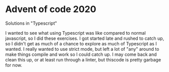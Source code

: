 # Advent of code 2020

Solutions in "Typescript"

I wanted to see what using Typescript was like compared to normal javascript, so I did these exercises.  I got started late and rushed to catch up, so I didn't get as much of a chance to explore as much of Typescript as I wanted.  I really wanted to use strict mode, but left a lot of "any" around to make things compile and work so I could catch up.  I may come back and clean this up, or at least run through a linter, but thiscode is pretty garbage for now.
